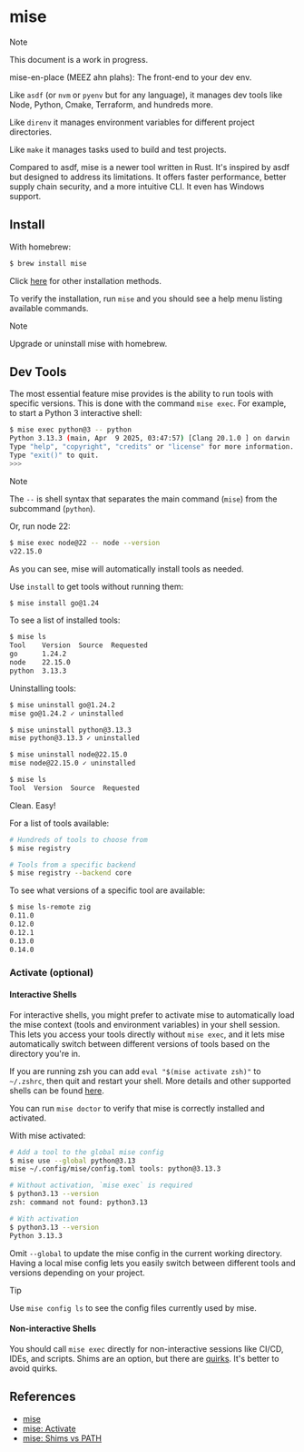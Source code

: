 # mise

> [!NOTE]
> This document is a work in progress.

mise-en-place (MEEZ ahn plahs): The front-end to your dev env.

Like `asdf` (or `nvm` or `pyenv` but for any language), it manages dev tools like Node, Python, Cmake, Terraform, and hundreds more.

Like `direnv` it manages environment variables for different project directories.

Like `make` it manages tasks used to build and test projects.

Compared to asdf, mise is a newer tool written in Rust. It's inspired by asdf but designed to address its limitations. It offers faster performance, better supply chain security, and a more intuitive CLI. It even has Windows support.

## Install

With homebrew:

```bash
$ brew install mise
```

Click [here](https://mise.jdx.dev/installing-mise.html) for other installation methods.

To verify the installation, run `mise` and you should see a help menu listing available commands.

> [!NOTE]
> Upgrade or uninstall mise with homebrew.

## Dev Tools

The most essential feature mise provides is the ability to run tools with specific versions. This is done with the command `mise exec`. For example, to start a Python 3 interactive shell:

```bash
$ mise exec python@3 -- python
Python 3.13.3 (main, Apr  9 2025, 03:47:57) [Clang 20.1.0 ] on darwin
Type "help", "copyright", "credits" or "license" for more information.
Type "exit()" to quit.
>>>
```

> [!NOTE]
> The `--` is shell syntax that separates the main command (`mise`) from the subcommand (`python`).

Or, run node 22:

```bash
$ mise exec node@22 -- node --version
v22.15.0
```

As you can see, mise will automatically install tools as needed.

Use `install` to get tools without running them:

```bash
$ mise install go@1.24
```

To see a list of installed tools:

```bash
$ mise ls
Tool    Version  Source  Requested
go      1.24.2
node    22.15.0
python  3.13.3
```

Uninstalling tools:

```bash
$ mise uninstall go@1.24.2
mise go@1.24.2 ✓ uninstalled

$ mise uninstall python@3.13.3
mise python@3.13.3 ✓ uninstalled

$ mise uninstall node@22.15.0
mise node@22.15.0 ✓ uninstalled

$ mise ls
Tool  Version  Source  Requested
```

Clean. Easy!

For a list of tools available:

```bash
# Hundreds of tools to choose from
$ mise registry

# Tools from a specific backend
$ mise registry --backend core
```

To see what versions of a specific tool are available:

```bash
$ mise ls-remote zig
0.11.0
0.12.0
0.12.1
0.13.0
0.14.0
```

### Activate (optional)

#### Interactive Shells

For interactive shells, you might prefer to activate mise to automatically load the mise context (tools and environment variables) in your shell session. This lets you access your tools directly without `mise exec`, and it lets mise automatically switch between different versions of tools based on the directory you're in.

If you are running zsh you can add `eval "$(mise activate zsh)"` to `~/.zshrc`, then quit and restart your shell. More details and other supported shells can be found [here](https://mise.jdx.dev/cli/activate.html).

You can run `mise doctor` to verify that mise is correctly installed and activated.

With mise activated:

```bash
# Add a tool to the global mise config
$ mise use --global python@3.13
mise ~/.config/mise/config.toml tools: python@3.13.3

# Without activation, `mise exec` is required
$ python3.13 --version
zsh: command not found: python3.13

# With activation
$ python3.13 --version
Python 3.13.3
```

Omit `--global` to update the mise config in the current working directory. Having a local mise config lets you easily switch between different tools and versions depending on your project.

> [!TIP]
> Use `mise config ls` to see the config files currently used by mise.

#### Non-interactive Shells

You should call `mise exec` directly for non-interactive sessions like CI/CD, IDEs, and scripts. Shims are an option, but there are [quirks](https://mise.jdx.dev/dev-tools/shims.html#shims-vs-path). It's better to avoid quirks.

## References

- [mise](https://mise.jdx.dev/about.html)
- [mise: Activate](https://mise.jdx.dev/cli/activate.html)
- [mise: Shims vs PATH](https://mise.jdx.dev/dev-tools/shims.html#shims-vs-path)
